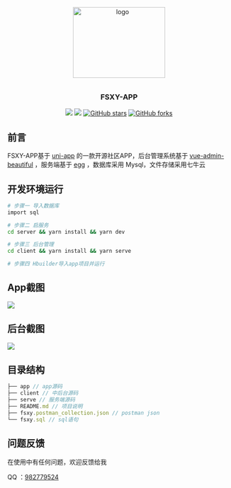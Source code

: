 <p align="center">
    <img alt="logo" src="http://upload.51des.com/fsxy.jpeg" width="208" height="160" style="margin-bottom: 10px;">
</p>

<h3 align="center">FSXY-APP</h3>

<div align="center">

[![](https://img.shields.io/badge/Author-Sky-orange.svg)](https://github.com/skyunBoss)
[![](https://img.shields.io/badge/version-1.0-brightgreen.svg)](https://github.com/skyunBoss/fsxy)
[![GitHub stars](https://img.shields.io/github/stars/skyunBoss/fsxy.svg?style=social&label=Stars)](https://github.com/skyunBoss/fsxy)
[![GitHub forks](https://img.shields.io/github/forks/skyunBoss/fsxy.svg?style=social&label=Fork)](https://github.com/skyunBoss/fsxy)

</div>

## 前言
FSXY-APP基于 [uni-app](https://github.com/dcloudio/uni-app) 的一款开源社区APP，后台管理系统基于 [vue-admin-beautiful](https://github.com/chuzhixin/vue-admin-beautiful) ，服务端基于 [egg](https://github.com/eggjs/egg) ，数据库采用 Mysql，文件存储采用七牛云

## 开发环境运行
``` bash
# 步骤一 导入数据库
import sql

# 步骤二 启服务
cd server && yarn install && yarn dev

# 步骤三 后台管理
cd client && yarn install && yarn serve

# 步骤四 Hbuilder导入app项目并运行

```

## App截图
<img src="http://upload.51des.com/app.png">

## 后台截图
<img src="http://upload.51des.com/manage.jpg">

## 目录结构
``` javascript
├── app // app源码
├── client // 中后台源码
├── serve // 服务端源码
├── README.md // 项目说明
├── fsxy.postman_collection.json // postman json
└── fsxy.sql // sql语句
```

## 问题反馈
在使用中有任何问题，欢迎反馈给我

QQ ：[982779524](https://jq.qq.com/?_wv=1027&k=4BeVA2r)
